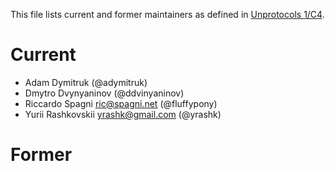 This file lists current and former maintainers as defined in
[Unprotocols 1/C4](http://rfc.unprotocols.org/spec:1/C4/).

# Current

* Adam Dymitruk (@adymitruk)
* Dmytro Dvynyaninov (@ddvinyaninov)
* Riccardo Spagni <ric@spagni.net> (@fluffypony)
* Yurii Rashkovskii <yrashk@gmail.com> (@yrashk)

# Former